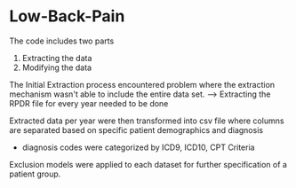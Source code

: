 # Low-Back-Pain

The code includes two parts

1. Extracting the data
2. Modifying the data

The Initial Extraction process encountered problem where the extraction mechanism wasn't able to include the entire data set.
--> Extracting the RPDR file for every year needed to be done

Extracted data per year were then transformed into csv file where columns are separated based on specific patient demographics and diagnosis
- diagnosis codes were categorized by ICD9, ICD10, CPT Criteria

Exclusion models were applied to each dataset for further specification of a patient group.
